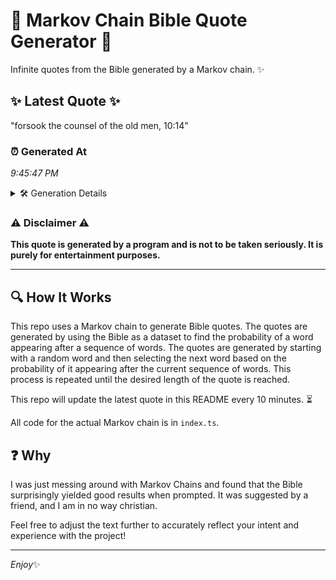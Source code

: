 # 📖 Markov Chain Bible Quote Generator 📖

Infinite quotes from the Bible generated by a Markov chain. ✨

## ✨ Latest Quote ✨
"forsook the counsel of the old men, 10:14"

### ⏰ Generated At
*9:45:47 PM*

<details>
    <summary>🛠️ Generation Details</summary>
    <p>
        <strong>🌱 Seed:</strong> forsook<br>
        <strong>🔄 Iterations:</strong> 7<br>
        <strong>📜 Context History:</strong><br>[ forsook ]: the<br>[ forsook, the ]: counsel<br>[ forsook, the, counsel ]: of<br>[ forsook, the, counsel, of ]: the<br>[ forsook, the, counsel, of, the ]: old<br>[ forsook, the, counsel, of, the, old ]: men,<br>[ the, counsel, of, the, old, men, ]: 10:14<br>
    </p>
</details>

### ⚠️ Disclaimer ⚠️
**This quote is generated by a program and is not to be taken seriously. It is purely for entertainment purposes.**

---

## 🔍 How It Works

This repo uses a Markov chain to generate Bible quotes. The quotes are generated by using the Bible as a dataset to find the probability of a word appearing after a sequence of words. The quotes are generated by starting with a random word and then selecting the next word based on the probability of it appearing after the current sequence of words. This process is repeated until the desired length of the quote is reached.

This repo will update the latest quote in this README every 10 minutes. ⏳

All code for the actual Markov chain is in `index.ts`.

## ❓ Why

I was just messing around with Markov Chains and found that the Bible surprisingly yielded good results when prompted. 
It was suggested by a friend, and I am in no way christian.

Feel free to adjust the text further to accurately reflect your intent and experience with the project!

---

*Enjoy*✨
